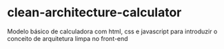 # clean-architecture-calculator
Modelo básico de calculadora com html, css e javascript para introduzir o conceito de arquitetura limpa no front-end
